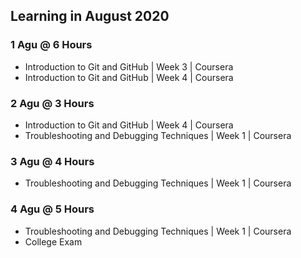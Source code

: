 ## Learning in August 2020

### 1 Agu @ 6 Hours

* Introduction to Git and GitHub | Week 3 | Coursera
* Introduction to Git and GitHub | Week 4 | Coursera

### 2 Agu @ 3 Hours
* Introduction to Git and GitHub | Week 4 | Coursera
* Troubleshooting and Debugging Techniques | Week 1 | Coursera

### 3 Agu @ 4 Hours
* Troubleshooting and Debugging Techniques | Week 1 | Coursera

### 4 Agu @ 5 Hours
* Troubleshooting and Debugging Techniques | Week 1 | Coursera
* College Exam
